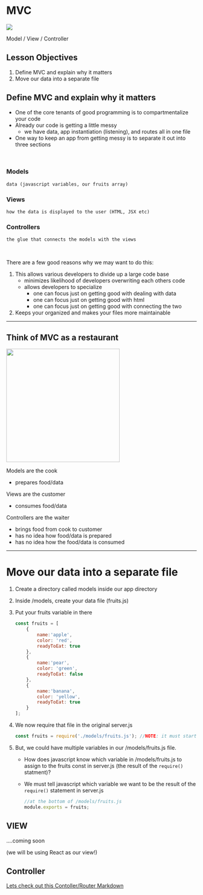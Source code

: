 # MVC

<img src="https://miro.medium.com/max/1276/1*fdmEnFOCH8oDVo8mlQG2jg.jpeg">

Model / View / Controller

## Lesson Objectives

1. Define MVC and explain why it matters
1. Move our data into a separate file

## Define MVC and explain why it matters

- One of the core tenants of good programming is to compartmentalize your code
- Already our code is getting a little messy
    - we have data, app instantiation (listening), and routes all in one file
- One way to keep an app from getting messy is to separate it out into three sections

<br>

### Models
    data (javascript variables, our fruits array)
### Views
    how the data is displayed to the user (HTML, JSX etc)
### Controllers
    the glue that connects the models with the views

<br>

There are a few good reasons why we may want to do this: 

1. This allows various developers to divide up a large code base
    - minimizes likelihood of developers overwriting each others code
    - allows developers to specialize
        - one can focus just on getting good with dealing with data
        - one can focus just on getting good with html
        - one can focus just on getting good with connecting the two
2. Keeps your organized and makes your files more maintainable


<hr>

## Think of MVC as a restaurant

<img src="https://www.guru99.com/images/1/122118_0445_MVCTutorial2.png" width="300px">

Models are the cook
- prepares food/data

Views are the customer
- consumes food/data

Controllers are the waiter
- brings food from cook to customer
- has no idea how food/data is prepared
- has no idea how the food/data is consumed

<hr> 

# Move our data into a separate file

1. Create a directory called models inside our app directory
1. Inside /models, create your data file (fruits.js)
1. Put your fruits variable in there

    ```javascript
    const fruits = [
        {
            name:'apple',
            color: 'red',
            readyToEat: true
        },
        {
            name:'pear',
            color: 'green',
            readyToEat: false
        },
        {
            name:'banana',
            color: 'yellow',
            readyToEat: true
        }
    ];    
    ```

1. We now require that file in the original server.js

    ```javascript
    const fruits = require('./models/fruits.js'); //NOTE: it must start with ./ if it's just a file, not an NPM package
    ```

1. But, we could have multiple variables in our /models/fruits.js file.
    - How does javascript know which variable in /models/fruits.js to assign to the fruits const in server.js (the result of the `require()` statment)?
    - We must tell javascript which variable we want to be the result of the `require()` statement in server.js

        ```javascript
        //at the bottom of /models/fruits.js
        module.exports = fruits;
        ```

## VIEW

....coming soon

(we will be using React as our view!)

## Controller

[Lets check out this Contoller/Router Markdown](CONTROLLER_ROUTER.md)
